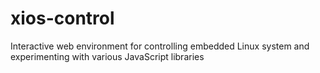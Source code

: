 # xios-control
Interactive web environment for controlling embedded Linux system and experimenting with various JavaScript libraries

